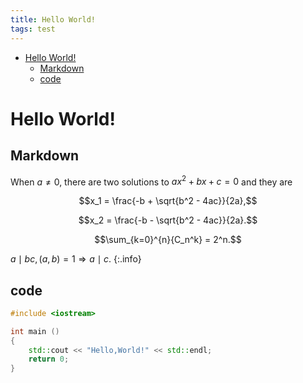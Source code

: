 ```yaml
---
title: Hello World!
tags: test
---
```


<!-- vim-markdown-toc GFM -->

* [Hello World!](#hello-world)
    * [Markdown](#markdown)
    * [code](#code)

<!-- vim-markdown-toc -->

# Hello World!
## Markdown
When $a \ne 0$, there are two solutions to $ax^2 + bx + c = 0$ and they are

$$x_1 = \frac{-b + \sqrt{b^2 - 4ac}}{2a},$$

$$x_2 = \frac{-b - \sqrt{b^2 - 4ac}}{2a}.$$

$$\sum_{k=0}^{n}{C_n^k} = 2^n.$$

$a \mid bc, (a,b) = 1 \Rightarrow a \mid c$.
{:.info}


## code
```cpp
#include <iostream>

int main ()
{
    std::cout << "Hello,World!" << std::endl;
    return 0;
}
```
